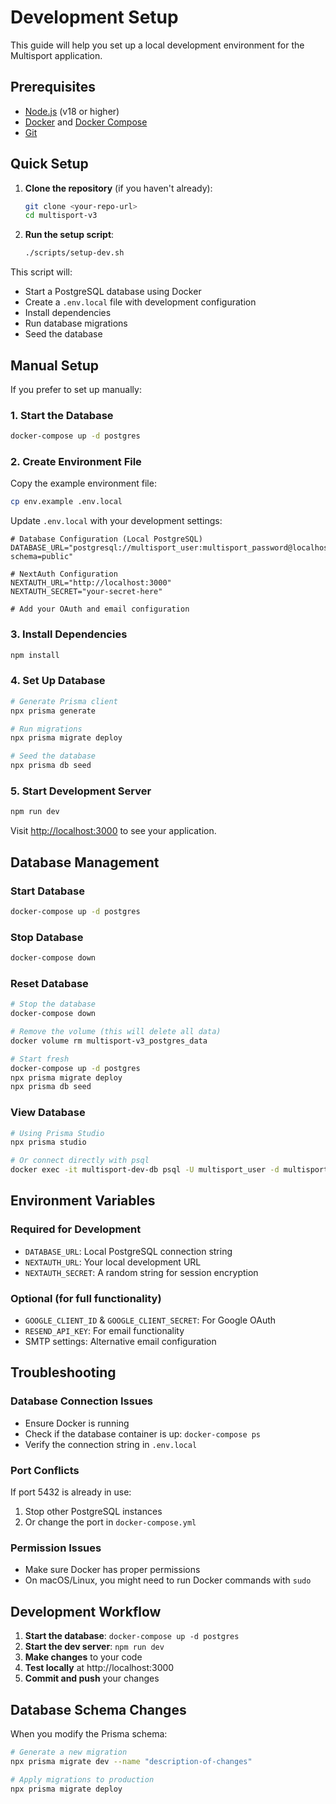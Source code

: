 # Development Setup

This guide will help you set up a local development environment for the Multisport application.

## Prerequisites

- [Node.js](https://nodejs.org/) (v18 or higher)
- [Docker](https://www.docker.com/) and [Docker Compose](https://docs.docker.com/compose/)
- [Git](https://git-scm.com/)

## Quick Setup

1. **Clone the repository** (if you haven't already):
   ```bash
   git clone <your-repo-url>
   cd multisport-v3
   ```

2. **Run the setup script**:
   ```bash
   ./scripts/setup-dev.sh
   ```

This script will:
- Start a PostgreSQL database using Docker
- Create a `.env.local` file with development configuration
- Install dependencies
- Run database migrations
- Seed the database

## Manual Setup

If you prefer to set up manually:

### 1. Start the Database

```bash
docker-compose up -d postgres
```

### 2. Create Environment File

Copy the example environment file:
```bash
cp env.example .env.local
```

Update `.env.local` with your development settings:
```env
# Database Configuration (Local PostgreSQL)
DATABASE_URL="postgresql://multisport_user:multisport_password@localhost:5432/multisport?schema=public"

# NextAuth Configuration
NEXTAUTH_URL="http://localhost:3000"
NEXTAUTH_SECRET="your-secret-here"

# Add your OAuth and email configuration
```

### 3. Install Dependencies

```bash
npm install
```

### 4. Set Up Database

```bash
# Generate Prisma client
npx prisma generate

# Run migrations
npx prisma migrate deploy

# Seed the database
npx prisma db seed
```

### 5. Start Development Server

```bash
npm run dev
```

Visit [http://localhost:3000](http://localhost:3000) to see your application.

## Database Management

### Start Database
```bash
docker-compose up -d postgres
```

### Stop Database
```bash
docker-compose down
```

### Reset Database
```bash
# Stop the database
docker-compose down

# Remove the volume (this will delete all data)
docker volume rm multisport-v3_postgres_data

# Start fresh
docker-compose up -d postgres
npx prisma migrate deploy
npx prisma db seed
```

### View Database
```bash
# Using Prisma Studio
npx prisma studio

# Or connect directly with psql
docker exec -it multisport-dev-db psql -U multisport_user -d multisport
```

## Environment Variables

### Required for Development

- `DATABASE_URL`: Local PostgreSQL connection string
- `NEXTAUTH_URL`: Your local development URL
- `NEXTAUTH_SECRET`: A random string for session encryption

### Optional (for full functionality)

- `GOOGLE_CLIENT_ID` & `GOOGLE_CLIENT_SECRET`: For Google OAuth
- `RESEND_API_KEY`: For email functionality
- SMTP settings: Alternative email configuration

## Troubleshooting

### Database Connection Issues
- Ensure Docker is running
- Check if the database container is up: `docker-compose ps`
- Verify the connection string in `.env.local`

### Port Conflicts
If port 5432 is already in use:
1. Stop other PostgreSQL instances
2. Or change the port in `docker-compose.yml`

### Permission Issues
- Make sure Docker has proper permissions
- On macOS/Linux, you might need to run Docker commands with `sudo`

## Development Workflow

1. **Start the database**: `docker-compose up -d postgres`
2. **Start the dev server**: `npm run dev`
3. **Make changes** to your code
4. **Test locally** at http://localhost:3000
5. **Commit and push** your changes

## Database Schema Changes

When you modify the Prisma schema:

```bash
# Generate a new migration
npx prisma migrate dev --name "description-of-changes"

# Apply migrations to production
npx prisma migrate deploy
``` 